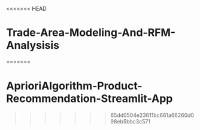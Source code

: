 <<<<<<< HEAD
# Trade-Area-Modeling-And-RFM-Analysisis
=======
# AprioriAlgorithm-Product-Recommendation-Streamlit-App
>>>>>>> 65dd0504e23611bc661a66260d098eb5bbc3c571
